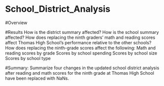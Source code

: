 # School_District_Analysis

#Overview


#Results
How is the district summary affected?
How is the school summary affected?
How does replacing the ninth graders’ math and reading scores affect Thomas High School’s performance relative to the other schools?
How does replacing the ninth-grade scores affect the following:
Math and reading scores by grade
Scores by school spending
Scores by school size
Scores by school type


#Summary: Summarize four changes in the updated school district analysis after reading and math scores for the ninth grade at Thomas High School have been replaced with NaNs.
